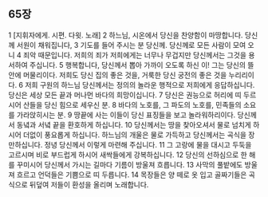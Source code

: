 ## 65장
1 [지휘자에게. 시편. 다윗. 노래]
2 하느님, 시온에서 당신을 찬양함이 마땅합니다. 당신께 서원이 채워집니다,
3 기도를 들어 주시는 분 당신께. 당신께로 모든 사람이 모여 오니
4 죄악 때문입니다. 저희의 죄가 저희에게는 너무나 무겁지만 당신께서는 그것을 용서하여 주십니다.
5 행복합니다, 당신께서 뽑아 가까이 오도록 하신 이! 그는 당신의 뜰 안에 머물리이다. 저희도 당신 집의 좋은 것을, 거룩한 당신 궁전의 좋은 것을 누리리이다.
6 저희 구원의 하느님 당신께서는 정의의 놀라운 행적으로 저희에게 응답하십니다. 당신은 세상 모든 끝과 머나먼 바다의 희망이십니다.
7 당신은 권능으로 허리에 띠 두르시어 산들을 당신 힘으로 세우신 분.
8 바다의 노호를, 그 파도의 노호를, 민족들의 소요를 가라앉히시는 분.
9 땅끝에 사는 이들이 당신 표징들을 보고 놀라워하리이다. 당신께서 동녘과 서녘 끝을 환호하게 하십니다.
10 당신께서는 땅을 찾아오셔서 물로 넘치게 하시어 더없이 풍요롭게 하십니다. 하느님의 개울은 물로 가득하고 당신께서는 곡식을 장만하십니다. 정녕 당신께서 이렇게 마련해 주십니다.
11 그 고랑에 물을 대시고 두둑을 고르시며 비로 부드럽게 하시어 새싹들에게 강복하십니다.
12 당신의 선하심으로 한 해를 꾸미시어 당신께서 가시는 길마다 기름이 방울져 흐릅니다.
13 사막의 풀밭에도 방울져 흐르고 언덕들은 기쁨으로 띠 두릅니다.
14 목장들은 양 떼로 옷 입고 골짜기들은 곡식으로 뒤덮여 저들이 환성을 올리며 노래합니다.
